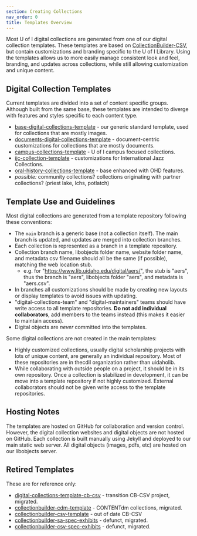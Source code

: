 ```yaml
---
section: Creating Collections
nav_order: 0
title: Templates Overview
---
```


Most U of I digital collections are generated from one of our digital collection templates. These templates are based on [CollectionBuilder-CSV](https://github.com/CollectionBuilder/collectionbuilder-csv), but contain customizations and branding specific to the U of I Library. Using the templates allows us to more easily manage consistent look and feel, branding, and updates across collections, while still allowing customization and unique content.

## Digital Collection Templates

Current templates are divided into a set of content specific groups. Although built from the same base, these templates are intended to diverge with features and styles specific to each content type.

- [base-digital-collections-template](https://github.com/uidaholib/base-digital-collections-template) - our generic standard template, used for collections that are mostly images.
- [documents-digital-collections-template](https://github.com/uidaholib/documents-digital-collections-template) - document-centric customizations for collections that are mostly documents.
- [campus-collections-template](https://github.com/uidaholib/campus-collections-template) - U of I campus focused collections.
- [ijc-collection-template](https://github.com/uidaholib/ijc-collection-template) - customizations for International Jazz Collections.
- [oral-history-collections-template](https://github.com/uidaholib/oral-history-collections-template) - base enhanced with OHD features.
- *possible:* community collections? collections originating with partner collections? (priest lake, lchs, potlatch)

## Template Use and Guidelines

Most digital collections are generated from a template repository following these conventions: 

- The `main` branch is a generic base (not a collection itself). The main branch is updated, and updates are merged into collection branches.
- Each collection is represented as a branch in a template repository.
- Collection branch name, libobjects folder name, website folder name, and metadata csv filename should all be the same (if possible), matching the web location stub.
    - e.g. for "https://www.lib.uidaho.edu/digital/aers/", the stub is "aers", thus the branch is "aers", libobjects folder "aers", and metadata is "aers.csv".
- In branches all customizations should be made by creating new layouts or display templates to avoid issues with updating.
- "digital-collections-team" and "digital-maintainers" teams should have write access to all template repositories. **Do not add individual collaborators**, add members to the teams instead (this makes it easier to maintain access).
- Digital objects are *never* committed into the templates.

Some digital collections are not created in the main templates:

- Highly customized collections, usually digital scholarship projects with lots of unique content, are generally an individual repository. Most of these repositories are in thecdil organization rather than uidaholib.
- While collaborating with outside people on a project, it should be in its own repository. Once a collection is stabilized in development, it can be move into a template repository if not highly customized. External collaborators should not be given write access to the template repositories.

## Hosting Notes

The templates are hosted on GitHub for collaboration and version control.
However, the digital collection websites and digital objects are not hosted on GitHub.
Each collection is built manually using Jekyll and deployed to our main static web server. 
All digital objects (images, pdfs, etc) are hosted on our libobjects server.

## Retired Templates

These are for reference only:

- [digital-collections-template-cb-csv](https://github.com/uidaholib/digital-collections-template-cb-csv) - transition CB-CSV project, migrated.
- [collectionbuilder-cdm-template](https://github.com/uidaholib/collectionbuilder-cdm-template) - CONTENTdm collections, migrated.
- [collectionbuilder-csv-template](https://github.com/uidaholib/collectionbuilder-csv-template) - out of date CB-CSV
- [collectionbuilder-sa-spec-exhibits](https://github.com/uidaholib/collectionbuilder-sa-spec-exhibits) - defunct, migrated.
- [collectionbuilder-csv-spec-exhibits](https://github.com/uidaholib/collectionbuilder-csv-spec-exhibits) - defunct, migrated.
